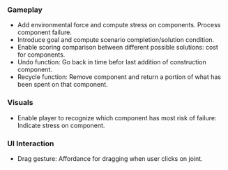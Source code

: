 ### Gameplay
+ Add environmental force and compute stress on components. Process component failure.
+ Introduce goal and compute scenario completion/solution condition.
+ Enable scoring comparison between different possible solutions: cost for components.
+ Undo function: Go back in time befor last addition of construction component.
+ Recycle function: Remove component and return a portion of what has been spent on that component.

### Visuals
+ Enable player to recognize which component has most risk of failure: Indicate stress on component.

### UI Interaction
+ Drag gesture: Affordance for dragging when user clicks on joint.

